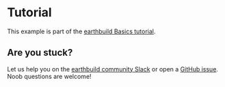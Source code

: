 # Tutorial

This example is part of the [earthbuild Basics tutorial](https://docs.earthbuild.dev/basics).

## Are you stuck?

Let us help you on the [earthbuild community Slack](https://earthbuild.dev/slack) or open a [GitHub issue](https://github.com/earthbuild/earthbuild/issues/new). Noob questions are welcome!
